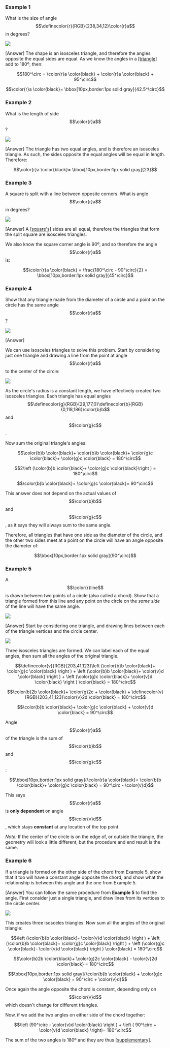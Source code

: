 ### Example 1

What is the size of angle $$\definecolor{r}{RGB}{238,34,12}\color{r}a$$ in degrees?

![](ex1.png)

<hintLow>[Answer]
The shape is an isosceles triangle, and therefore the angles opposite the equal sides are equal. As we know the angles in a [[triangle]]((qr,'Math/Geometry_1/Triangles/base/AngleSum',#00756F)) add to 180º, then:

$$180^\circ = \color{r}a \color{black} + \color{r}a \color{black} + 95^\circ$$

$$\color{r}a \color{black}= \bbox[10px,border:1px solid gray]{42.5^\circ}$$
</hintLow>


### Example 2

What is the length of side $$\color{r}a$$?

![](ex2.png)

<hintLow>[Answer]
The triangle has two equal angles, and is therefore an isosceles triangle. As such, the sides opposite the equal angles will be equal in length. Therefore:

$$\color{r}a \color{black}= \bbox[10px,border:1px solid gray]{23}$$
</hintLow>


### Example 3

A square is split with a line between opposite corners. What is angle $$\color{r}a$$ in degrees?

![](ex3.png)

<hintLow>[Answer]
A [[square's]]((qr,'Math/Geometry_1/RectanglesAndSquares/base/Square',#00756F)) sides are all equal, therefore the triangles that form the split square are isosceles triangles.

We also know the square corner angle is 90º, and so therefore the angle $$\color{r}a$$ is:

$$\color{r}a \color{black} = \frac{180^\circ - 90^\circ}{2} = \bbox[10px,border:1px solid gray]{45^\circ}$$
</hintLow>


### Example 4

Show that any triangle made from the diameter of a circle and a point on the circle has the same angle $$\color{r}a$$?

![](ex4.png)

<hintLow>[Answer]

We can use isosceles triangles to solve this problem. Start by considering just one triangle and drawing a line from the point at angle $$\color{r}a$$ to the center of the circle:

![](ex4a.png)

As the circle's radius is a constant length, we have effectively created two isosceles triangles. Each triangle has equal angles $$\definecolor{g}{RGB}{29,177,0}\definecolor{b}{RGB}{0,118,186}\color{b}b$$ and $$\color{g}c$$.

Now sum the original triangle's angles:

$$\color{b}b \color{black}+ \color{b}b \color{black}+ \color{g}c \color{black}+ \color{g}c \color{black} = 180^\circ$$

$$2\left (\color{b}b \color{black}+ \color{g}c \color{black}\right ) = 180^\circ$$

$$\color{b}b \color{black}+ \color{g}c \color{black}= 90^\circ$$

This answer does not depend on the actual values of $$\color{b}b$$ and $$\color{g}c$$, as it says they will always sum to the same angle.

Therefore, all triangles that have one side as the diameter of the circle, and the other two sides meet at a point on the circle will have an angle opposite the diameter of:

$$\bbox[10px,border:1px solid gray]{90^\circ}$$

</hintLow>

### Example 5

A $$\color{r}line$$ is drawn between two points of a circle (also called a chord). Show that a triangle formed from this line and any point on the circle on the _same side_ of the line will have the same angle.

![](ex5.png)

<hintLow>[Answer]
Start by considering one triangle, and drawing lines between each of the triangle vertices and the circle center.

![](ex5a.png)

Three isosceles triangles are formed. We can label each of the equal angles, then sum all the angles of the original triangle.

$$\definecolor{v}{RGB}{203,41,123}\left (\color{b}b \color{black}+ \color{g}c \color{black} \right ) + \left (\color{b}b \color{black}+ \color{v}d \color{black} \right ) + \left (\color{g}c \color{black}+ \color{v}d \color{black} \right ) \color{black} = 180^\circ$$

$$\color{b}2b \color{black}+ \color{g}2c + \color{black} + \definecolor{v}{RGB}{203,41,123}\color{v}2d \color{black} = 180^\circ$$

$$\color{b}b \color{black}+ \color{g}c \color{black} + \color{v}d \color{black} = 90^\circ$$

Angle $$\color{r}a$$ of the triangle is the sum of $$\color{b}b$$ and $$\color{g}c$$:

$$\bbox[10px,border:1px solid gray]{\color{r}a \color{black}= \color{b}b \color{black}+ \color{g}c \color{black} = 90^\circ - \color{v}d}$$

This says $$\color{r}a$$ is **only dependent** on angle $$\color{v}d$$, which stays **constant** at any location of the top point.

_Note:_ If the center of the circle is on the edge of, or outside the triangle, the geometry will look a little different, but the procedure and end result is the same.

</hintLow>

### Example 6

If a triangle is formed on the other side of the chord from Example 5, show that it too will have a constant angle opposite the chord, and show what the relationship is between this angle and the one from Example 5.

<hintLow>[Answer]
You can follow the same procedure from **Example 5** to find the angle. First consider just a single triangle, and draw lines from its vertices to the circle center.

![](ex6a.png)

This creates three isosceles triangles. Now sum all the angles of the original triangle:

$$\left (\color{b}b \color{black}- \color{v}d \color{black} \right ) + \left (\color{b}b \color{black}+ \color{g}c \color{black} \right ) + \left (\color{g}c \color{black}- \color{v}d \color{black} \right ) \color{black} = 180^\circ$$

$$\color{b}2b \color{black}+ \color{g}2c  \color{black} - \color{v}2d \color{black} = 180^\circ$$


$$\bbox[10px,border:1px solid gray]{\color{b}b \color{black} + \color{g}c \color{black} = 90^\circ + \color{v}d}$$

Once again the angle opposite the chord is constant, depending only on $$\color{v}d$$ which doesn't change for different triangles.

Now, if we add the two angles on either side of the chord together:

$$\left (90^\circ - \color{v}d \color{black} \right ) + \left ( 90^\circ + \color{v}d \color{black} \right)= 180^\circ$$

The sum of the two angles is 180º and they are thus [[supplementary]]((qr,'Math/Geometry_1/AngleGroups/base/Supplementary',#00756F)).

</hintLow>
